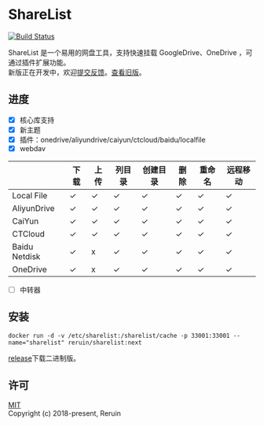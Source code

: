 # ShareList

[![Build Status](https://github.com/reruin/sharelist/actions/workflows/ci.yml/badge.svg)](https://github.com/reruin/sharelist/actions/workflows/ci.yml)

ShareList 是一个易用的网盘工具，支持快速挂载 GoogleDrive、OneDrive ，可通过插件扩展功能。  
新版正在开发中，欢迎[提交反馈](https://github.com/reruin/sharelist/issues/new/choose)。[查看旧版](https://github.com/reruin/sharelist/tree/0.1)。

## 进度
- [x] 核心库支持 
- [x] 新主题 
- [x] 插件：onedrive/aliyundrive/caiyun/ctcloud/baidu/localfile
- [x] webdav

|       | 下载 | 上传 | 列目录 | 创建目录 | 删除 | 重命名 | 远程移动 |
| ----        | ---- | ---- | ---- | ---- | ---- | ---- | ---- |
Local File    |  ✓ | ✓ | ✓ | ✓ | ✓ | ✓ | ✓ |
AliyunDrive   |  ✓ | ✓ | ✓ | ✓ | ✓ | ✓ | ✓ |
CaiYun   |  ✓ | ✓ | ✓ | ✓ | ✓ | ✓ | ✓ |
CTCloud   |  ✓ | ✓ | ✓ | ✓ | ✓ | ✓ | ✓ |
Baidu Netdisk   |  ✓ | x | ✓ | ✓ | ✓ | ✓ | ✓ |
OneDrive   |  ✓ | x | ✓ | ✓ | ✓ | ✓ | ✓ |

- [ ] 中转器


## 安装
```docker
docker run -d -v /etc/sharelist:/sharelist/cache -p 33001:33001 --name="sharelist" reruin/sharelist:next
```

[release](https://github.com/reruin/sharelist/releases)下载二进制版。


## 许可
[MIT](https://opensource.org/licenses/MIT)   
Copyright (c) 2018-present, Reruin
